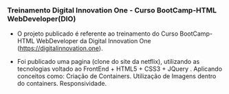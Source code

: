 ### Treinamento Digital Innovation One - Curso BootCamp-HTML WebDeveloper(DIO)

- O projeto publicado é referente ao treinamento do Curso BootCamp-HTML WebDeveloper da Digital Innovation One (https://digitalinnovation.one).

- Foi publicado uma pagina (clone do site da netflix), utilizando as tecnologias voltado ao FrontEnd + HTML5 + CSS3 + JQuery . Aplicando conceitos como: Criação de Containers.  Utilização de Imagens dentro do containers.  Responsividade.

